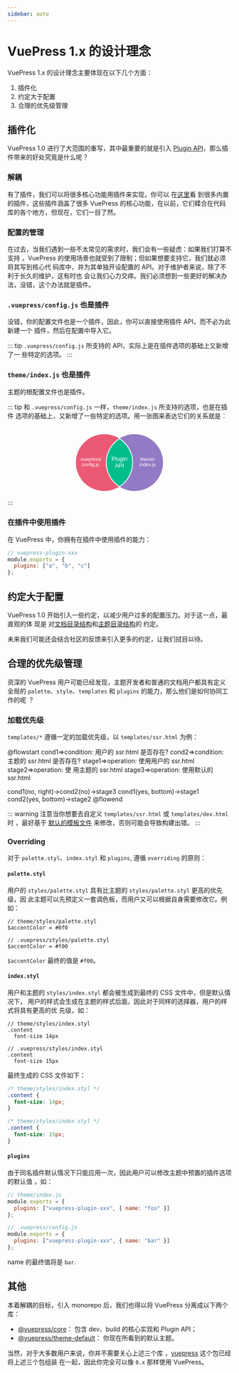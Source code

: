 ```yaml
---
sidebar: auto
---
```


# VuePress 1.x 的设计理念

VuePress 1.x 的设计理念主要体现在以下几个方面：

1. 插件化
2. 约定大于配置
3. 合理的优先级管理

## 插件化

VuePress 1.0 进行了大范围的重写，其中最重要的就是引入
[Plugin API](../plugin/README.md)，那么插件带来的好处究竟是什么呢？

### 解耦

有了插件，我们可以将很多核心功能用插件来实现，你可以
在[这里](https://github.com/vuejs/vuepress/tree/master/packages/%40vuepress/core/lib/node/internal-plugins)看
到很多内置的插件，这些插件涵盖了很多 VuePress 的核心功能，在以前，它们糅合在代码
库的各个地方，但现在，它们一目了然。

### 配置的管理

在过去，当我们遇到一些不太常见的需求时，我们会有一些疑虑：如果我们打算不支持
，VuePress 的使用场景也就受到了限制；但如果想要支持它，我们就必须将其写到核心代
码库中，并为其单独开设配置的 API。对于维护者来说，除了不利于长久的维护，这有时也
会让我们心力交瘁。我们必须想到一些更好的解决办法，没错，这个办法就是插件。

### `.vuepress/config.js` 也是插件

没错，你的配置文件也是一个插件，因此，你可以直接使用插件 API，而不必为此新建一个
插件，然后在配置中导入它。

::: tip `.vuepress/config.js` 所支持的 API，实际上是在插件选项的基础上又新增了一
些特定的选项。 :::

### `theme/index.js` 也是插件

主题的根配置文件也是插件。

::: tip 和 `.vuepress/config.js` 一样，`theme/index.js` 所支持的选项，也是在插件
选项的基础上，又新增了一些特定的选项。用一张图来表达它们的关系就是：

<svg viewBox="0 0 2806 912" version="1.1" xmlns="http://www.w3.org/2000/svg" xmlns:xlink="http://www.w3.org/1999/xlink">
    <!-- Generator: Sketch 51 (57462) - http://www.bohemiancoding.com/sketch -->
    <desc>Created with Sketch.</desc>
    <defs></defs>
    <g id="Page-1" stroke="none" stroke-width="1" fill="none" fill-rule="evenodd">
        <rect id="Rectangle-3" fill-opacity="0" fill="#FFFFFF" x="0" y="0" width="2806" height="912"></rect>
        <circle id="Oval" stroke="#979797" fill="#EC5975" cx="1212.5" cy="455.5" r="355.5"></circle>
        <circle id="Oval" stroke="#979797" fill="#937AC4" cx="1592.5" cy="455.5" r="355.5"></circle>
        <path d="M1402.5,155.000018 C1501.96722,218.018606 1568,329.058303 1568,455.520781 C1568,581.983259 1501.96722,693.022956 1402.5,756.041544 C1303.03279,693.022977 1237,581.983271 1237,455.520781 C1237,329.058291 1303.03279,218.018585 1402.50003,155 Z" id="Combined-Shape" stroke="#FFFFFF" stroke-width="10" fill="#00BD8C"></path>
        <text id=".vuepress/-config.js" font-family="ArialMT, Arial" font-size="60" font-weight="normal" fill="#FFFFFF">
            <tspan x="901.101562" y="436">.vuepress/</tspan>
            <tspan x="929.446289" y="503">config.js</tspan>
        </text>
        <text id="Plugin-API" font-family="ArialMT, Arial" font-size="72" font-weight="normal" fill="#FFFFFF">
            <tspan x="1302.42773" y="436">Plugin</tspan>
            <tspan x="1344.47461" y="516">API</tspan>
        </text>
        <text id="theme/-index.js" font-family="ArialMT, Arial" font-size="60" font-weight="normal" fill="#FFFFFF">
            <tspan x="1662.78613" y="436">theme/</tspan>
            <tspan x="1652.78125" y="503">index.js</tspan>
        </text>
    </g>
</svg>
:::

### 在插件中使用插件

在 VuePress 中，你拥有在插件中使用插件的能力：

```js
// vuepress-plugin-xxx
module.exports = {
  plugins: ["a", "b", "c"]
};
```

## 约定大于配置

VuePress 1.0 开始引入一些约定，以减少用户过多的配置压力。对于这一点，最直观的体
现是
对[文档目录结构](../guide/directory-structure.md)和[主题目录结构](../theme/writing-a-theme.md#目录结构)的
约定。

未来我们可能还会结合社区的反馈来引入更多的约定，让我们拭目以待。

## 合理的优先级管理

资深的 VuePress 用户可能已经发现，主题开发者和普通的文档用户都具有定义全局的
`palette`、`style`、`templates` 和 `plugins` 的能力，那么他们是如何协同工作的呢
？

### 加载优先级

`templates/*` 遵循一定的加载优先级，以 `templates/ssr.html` 为例：

@flowstart cond1=>condition: 用户的 ssr.html 是否存在? cond2=>condition: 主题的
ssr.html 是否存在? stage1=>operation: 使用用户的 ssr.html stage2=>operation: 使
用主题的 ssr.html stage3=>operation: 使用默认的 ssr.html

cond1(no, right)->cond2(no)->stage3 cond1(yes, bottom)->stage1 cond2(yes,
bottom)->stage2 @flowend

::: warning 注意当你想要去自定义 `templates/ssr.html` 或 `templates/dev.html` 时
，最好基于
[默认的模板文件](https://github.com/vuejs/vuepress/blob/master/packages/%40vuepress/core/lib/app/index.dev.html)
来修改，否则可能会导致构建出错。 :::

### Overriding

对于 `palette.styl`、`index.styl` 和 `plugins`, 遵循 `overriding` 的原则：

#### `palette.styl`

用户的 `styles/palette.styl` 具有比主题的 `styles/palette.styl` 更高的优先级，因
此主题可以先预定义一套调色板，而用户又可以根据自身需要修改它。例如：

```stylus
// theme/styles/palette.styl
$accentColor = #0f0
```

```stylus
// .vuepress/styles/palette.styl
$accentColor = #f00
```

`$accentColor` 最终的值是 `#f00`。

#### `index.styl`

用户和主题的 `styles/index.styl` 都会被生成到最终的 CSS 文件中，但是默认情况下，
用户的样式会生成在主题的样式后面，因此对于同样的选择器，用户的样式将具有更高的优
先级，如：

```stylus
// theme/styles/index.styl
.content
  font-size 14px
```

```stylus
// .vuepress/styles/index.styl
.content
  font-size 15px
```

最终生成的 CSS 文件如下：

```css
/* theme/styles/index.styl */
.content {
  font-size: 14px;
}

/* theme/styles/index.styl */
.content {
  font-size: 15px;
}
```

#### `plugins`

由于同名插件默认情况下只能应用一次，因此用户可以修改主题中预置的插件选项的默认值
，如：

```js
// theme/index.js
module.exports = {
  plugins: ["vuepress-plugin-xxx", { name: "foo" }]
};
```

```js
// .vuepress/config.js
module.exports = {
  plugins: ["vuepress-plugin-xxx", { name: "bar" }]
};
```

name 的最终值将是 `bar`.

## 其他

本着解耦的目标，引入 monorepo 后，我们也得以将 VuePress 分离成以下两个库：

- [@vuepress/core](https://github.com/vuejs/vuepress/tree/master/packages/@vuepress/core)：
  包含 dev、build 的核心实现和 Plugin API；
- [@vuepress/theme-default](https://github.com/vuejs/vuepress/tree/master/packages/@vuepress/theme-default)：
  你现在所看到的默认主题。

当然，对于大多数用户来说，你并不需要关心上述三个库
，[vuepress](https://www.npmjs.com/search?q=vuepress) 这个包已经将上述三个包组装
在一起，因此你完全可以像 `0.x` 那样使用 VuePress。
